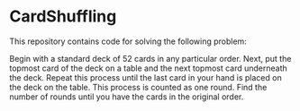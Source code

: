 # CardShuffling

This repository contains code for solving the following problem: 

Begin with a standard deck of 52 cards in any particular order. Next, put the topmost card of the deck on a table and the next topmost card underneath the deck. Repeat this process until the last card in your hand is placed on the deck on the table. This process is counted as one round. Find the number of rounds until you have the cards in the original order. 